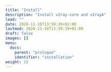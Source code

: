```yaml
---
title: "Install"
description: "Install v2ray-core and v2rayA"
lead: ""
date: 2020-11-16T13:59:39+01:00
lastmod: 2020-11-16T13:59:39+01:00
draft: false
images: []
menu:
  docs:
    parent: "prologue"
    identifier: "installation"
weight: 15
---
```

